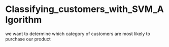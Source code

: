 # Classifying_customers_with_SVM_Algorithm
we want to determine which category of customers are most likely to purchase our product
